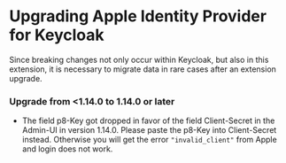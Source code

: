 # Upgrading Apple Identity Provider for Keycloak

Since breaking changes not only occur within Keycloak, but also in this extension, it is necessary to migrate data in rare cases after an extension upgrade.

### Upgrade from <1.14.0 to 1.14.0 or later
- The field p8-Key got dropped in favor of the field Client-Secret in the Admin-UI in version 1.14.0. Please paste the p8-Key into Client-Secret instead. Otherwise you will get the error `"invalid_client"` from Apple and login does not work.
